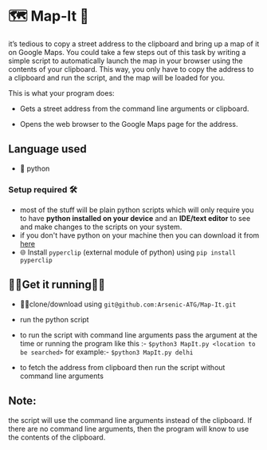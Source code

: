 # 🗺 Map-It 📌
it’s tedious to copy a street address to the clipboard and bring up a map of it on Google Maps. You could take a few steps out of this task by writing a simple script to automatically launch the map in your browser using the contents of your clipboard. This way, you only have to copy the address to a clipboard and run the script, and the map will be loaded for you.

This is what your program does:

- Gets a street address from the command line arguments or clipboard.

- Opens the web browser to the Google Maps page for the address.

## Language used
- 🐍 python

### Setup required 🛠
- most of the stuff will be plain python scripts which will only require you to have **python installed on your device** and an **IDE/text editor** to see and make changes to the scripts on your system.
- if you don't have python on your machine then you can download it from [here](https://www.python.org/downloads/)
- 🌐 Install ```pyperclip``` (external module of python) using ```pip install pyperclip```

## 🏃‍♀️Get it running🏃‍♂️
- 👯‍♂️clone/download using ```git@github.com:Arsenic-ATG/Map-It.git```
- run the python script
- to run the script with command line arguments pass the argument at the time or running the program like this :-
  ```$python3 MapIt.py <location to be searched>```
  for example:-
  ```$python3 MapIt.py delhi```
  
 - to fetch the address from clipboard then run the script without command line arguments

## Note:
the script will use the command line arguments instead of the clipboard. If there are no command line arguments, then the program will know to use the contents of the clipboard.
